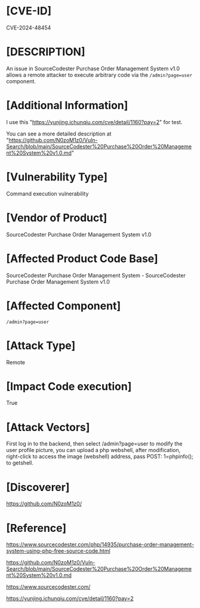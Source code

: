 # [CVE-ID]
CVE-2024-48454

# [DESCRIPTION]
An issue in SourceCodester Purchase Order Management System v1.0 allows a remote attacker to execute arbitrary code via the `/admin?page=user` component.

# [Additional Information]
I use this "https://yunjing.ichunqiu.com/cve/detail/1160?pay=2" for test.

You can see a more detailed description at "https://github.com/N0zoM1z0/Vuln-Search/blob/main/SourceCodester%20Purchase%20Order%20Management%20System%20v1.0.md"

# [Vulnerability Type]
Command execution vulnerability

# [Vendor of Product]
SourceCodester Purchase Order Management System v1.0

# [Affected Product Code Base]
SourceCodester Purchase Order Management System - SourceCodester Purchase Order Management System v1.0

# [Affected Component]
`/admin?page=user`

# [Attack Type]
Remote

# [Impact Code execution]
True

# [Attack Vectors]
First log in to the backend, then select /admin?page=user to modify the user profile picture, you can upload a php webshell, after modification, right-click to access the image (webshell) address, pass POST: 1=phpinfo(); to getshell.

# [Discoverer]
https://github.com/N0zoM1z0/

# [Reference]
https://www.sourcecodester.com/php/14935/purchase-order-management-system-using-php-free-source-code.html

https://github.com/N0zoM1z0/Vuln-Search/blob/main/SourceCodester%20Purchase%20Order%20Management%20System%20v1.0.md

https://www.sourcecodester.com/

https://yunjing.ichunqiu.com/cve/detail/1160?pay=2

